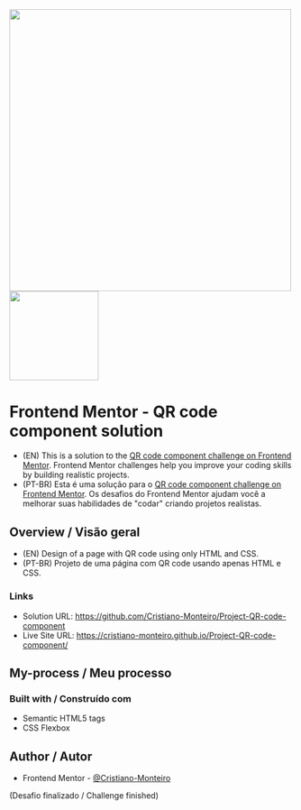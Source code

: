 <div>
    <img src="https://user-images.githubusercontent.com/91402144/158280358-4e96476f-5320-4b70-ae83-58876b5a04fd.png" width="500px">
    <img src="https://user-images.githubusercontent.com/91402144/158280393-3d2f10f2-5c4d-47d9-beef-023fca30e004.png" width="157.5px">
</div>

# Frontend Mentor - QR code component solution
- (EN) This is a solution to the [QR code component challenge on Frontend Mentor](https://www.frontendmentor.io/challenges/qr-code-component-iux_sIO_H). Frontend Mentor challenges help you improve your coding skills by building realistic projects. 
- (PT-BR) Esta é uma solução para o [QR code component challenge on Frontend Mentor](https://www.frontendmentor.io/challenges/qr-code-component-iux_sIO_H). Os desafios do Frontend Mentor ajudam você a melhorar suas habilidades de "codar" criando projetos realistas.

## Overview / Visão geral
- (EN) Design of a page with QR code using only HTML and CSS.
- (PT-BR) Projeto de uma página com QR code usando apenas HTML e CSS.

### Links
- Solution URL: https://github.com/Cristiano-Monteiro/Project-QR-code-component
- Live Site URL: https://cristiano-monteiro.github.io/Project-QR-code-component/

## My-process / Meu processo
### Built with / Construído com
- Semantic HTML5 tags
- CSS Flexbox

## Author / Autor
- Frontend Mentor - [@Cristiano-Monteiro](https://www.frontendmentor.io/profile/Cristiano-Monteiro)

(Desafio finalizado / Challenge finished)
